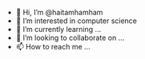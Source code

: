 - 👋 Hi, I’m @haitamhamham
- 👀 I’m interested in computer science
- 🌱 I’m currently learning ...
- 💞️ I’m looking to collaborate on ...
- 📫 How to reach me ...

<!---
haitamhamham/haitamhamham is a ✨ special ✨ repository because its `README.md` (this file) appears on your GitHub profile.
You can click the Preview link to take a look at your changes.
--->

